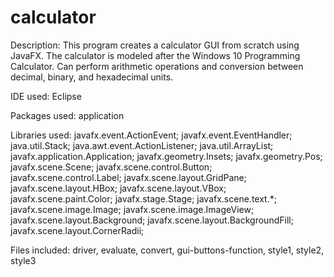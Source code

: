 # calculator
Description:
  This program creates a calculator GUI from scratch using JavaFX. The calculator is modeled after the Windows 10 Programming Calculator. 
  Can perform arithmetic operations and conversion between decimal, binary, and hexadecimal units.

IDE used: Eclipse

Packages used: application

Libraries used:
  javafx.event.ActionEvent;
  javafx.event.EventHandler;
  java.util.Stack;
  java.awt.event.ActionListener;
  java.util.ArrayList;
  javafx.application.Application;
  javafx.geometry.Insets;
  javafx.geometry.Pos;
  javafx.scene.Scene;
  javafx.scene.control.Button;
  javafx.scene.control.Label;
  javafx.scene.layout.GridPane;
  javafx.scene.layout.HBox;
  javafx.scene.layout.VBox;
  javafx.scene.paint.Color;
  javafx.stage.Stage;
  javafx.scene.text.*;
  javafx.scene.image.Image;
  javafx.scene.image.ImageView;
  javafx.scene.layout.Background;
  javafx.scene.layout.BackgroundFill;
  javafx.scene.layout.CornerRadii;

Files included: driver, evaluate, convert, gui-buttons-function, style1, style2, style3
